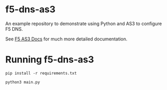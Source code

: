 # f5-dns-as3
An example repository to demonstrate using Python and AS3 to configure F5 DNS.

See [F5 AS3 Docs](https://clouddocs.f5.com/products/extensions/f5-appsvcs-extension/latest/) for much more detailed documentation.

# Running f5-dns-as3

```
pip install -r requirements.txt
```
```
python3 main.py
```
